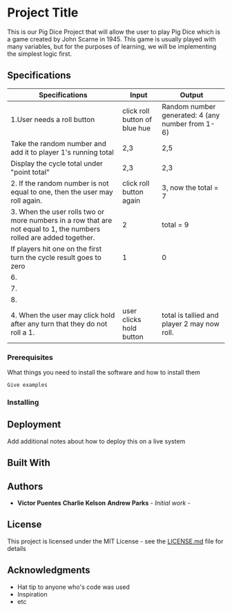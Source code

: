# Project Title

This is our Pig Dice Project that will allow the user to play Pig Dice which is a game created by John Scarne in 1945. This game is usually played with many variables, but for the purposes of learning, we will be implementing the simplest logic first.

## Specifications

|Specifications| Input | Output |
| --- | --- | --- |
|1.User needs a roll button   | click roll button of blue hue    | Random number generated: 4 (any number from 1-6)    |
| Take the random number and add it to player 1's running total  |  2,3    |   2,5  |
|Display the cycle total under "point total"   |  2,3    |   2,3   |
|2. If the random number is not equal to one, then the user may roll again. | click roll button again   | 3, now the total = 7   |
|3. When the user rolls two or more numbers in a row that are not equal to 1, the numbers rolled are added together.  |   2  |  total = 9  |
|If players hit one on the first turn the cycle result goes to zero |   1  |  0   |
|6.   |     |     |
|7.   |     |     |
|8.   |     |     |
|4. When the user may click hold after any turn that they do not roll a 1.  | user clicks hold button    | total is tallied and player 2 may now roll. |




### Prerequisites

What things you need to install the software and how to install them

```
Give examples
```

### Installing

## Deployment

Add additional notes about how to deploy this on a live system

## Built With

## Authors

* **Victor Puentes** **Charlie Kelson** **Andrew Parks** - *Initial work* -

## License

This project is licensed under the MIT License - see the [LICENSE.md](LICENSE.md) file for details

## Acknowledgments

* Hat tip to anyone who's code was used
* Inspiration
* etc
